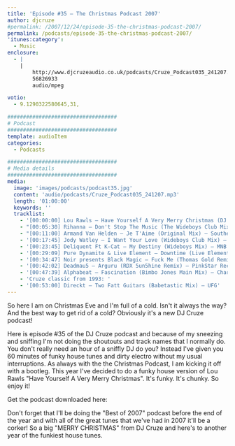 ```yaml
---
title: 'Episode #35 – The Christmas Podcast 2007'
author: djcruze
#permalink: /2007/12/24/episode-35-the-christmas-podcast-2007/
permalink: /podcasts/episode-35-the-christmas-podcast-2007/
'itunes:category':
  - Music
enclosure:
  - |
    |
        http://www.djcruzeaudio.co.uk/podcasts/Cruze_Podcast035_241207.mp3
        56826933
        audio/mpeg

votio:
  - 9.1290322580645,31,

###################################
# Podcast
###################################
template: audioItem
categories:
  - Podcasts

###################################
# Media details
###################################
media:
  image: 'images/podcasts/podcast35.jpg'
  content: 'audio/podcasts/Cruze_Podcast035_241207.mp3'
  length: '01:00:00'
  keywords: ''
  tracklist:
    - '[00:00:00] Lou Rawls – Have Yourself A Very Merry Christmas (DJ Cruze Funkfinders Remix) – White'
    - "[00:05:30] Rihanna – Don't Stop The Music (The Wideboys Club Mix) – Def Jam"
    - "[00:11:00] Armand Van Helden – Je T'Aime (Original Mix) – Southern Fried Recordings"
    - '[00:17:45] Jody Watley – I Want Your Love (Wideboys Club Mix) – Gusto'
    - '[00:23:45] Deliquent Ft K-Cat – My Destiny (Wideboys Mix) – MNB'
    - '[00:29:09] Pure Dynamite & Live Element – Downtime (Live Element Twilo Mix) – Gossip Records'
    - '[00:34:47] Noir presents Black Magic – Fuck Me (Thomas Gold Remix) – Just For Fun Recordings'
    - '[00:42:02] Deadmau5 – Arguru (RDX 5un5hine Remix) – PinkStar Records'
    - '[00:47:39] Alphabeat – Fascination (Bimbo Jones Main Mix) – Charisma'
    - 'Cruze classic from 1993: '
    - '[00:53:00] Direckt – Two Fatt Guitars (Babetastic Mix) – UFG'
---
```


So here I am on Christmas Eve and I'm full of a cold. Isn't it always the way? And the best way to get rid of a cold? Obviously it's a new DJ Cruze podcast!

Here is episode #35 of the DJ Cruze podcast and because of my sneezing and sniffing I'm not doing the shoutouts and track names that I normally do. You don't really need an hour of a sniffly DJ do you? Instead I've given you 60 minutes of funky house tunes and dirty electro without my usual interruptions. As always with the the Christmas Podcast, I am kicking it off with a bootleg. This year I've decided to do a funky house version of Lou Rawls "Have Yourself A Very Merry Christmas". It's funky. It's chunky. So enjoy it!

Get the podcast downloaded here:

Don't forget that I'll be doing the "Best of 2007" podcast before the end of the year and with all of the great tunes that we've had in 2007 it'll be a corker! So a big "MERRY CHRISTMAS" from DJ Cruze and here's to another year of the funkiest house tunes.
